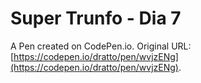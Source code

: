 # Super Trunfo - Dia 7

A Pen created on CodePen.io. Original URL: [https://codepen.io/dratto/pen/wvjzENg](https://codepen.io/dratto/pen/wvjzENg).

